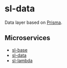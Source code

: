 # sl-data

Data layer based on [Prisma](https://github.com/prismagraphql/prisma).

## Microservices

- [sl-base](https://github.com/adriancarriger/sl-base)
- [sl-data](https://github.com/adriancarriger/sl-data)
- [sl-lambda](https://github.com/adriancarriger/sl-lambda)
